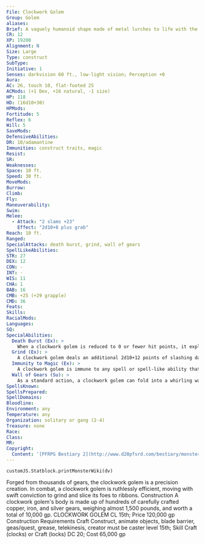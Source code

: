 ```yaml
---
File: Clockwork Golem
Group: Golem
aliases: 
Brief: A vaguely humanoid shape made of metal lurches to life with the grinding whir and frantic ticking of hundreds of gears.
CR: 12
XP: 19200
Alignment: N
Size: Large
Type: construct
SubType: 
Initiative: 1
Senses: darkvision 60 ft., low-light vision; Perception +0
Aura: 
AC: 26, touch 10, flat-footed 25
ACMods: (+1 Dex, +16 natural, -1 size)
HP: 118
HD: (16d10+30)
HPMods: 
Fortitude: 5
Reflex: 6
Will: 5
SaveMods: 
DefensiveAbilities: 
DR: 10/adamantine
Immunities: construct traits, magic
Resist: 
SR: 
Weaknesses: 
Space: 10 ft.
Speed: 30 ft.
MoveMods: 
Burrow: 
Climb: 
Fly: 
Maneuverability: 
Swim: 
Melee: 
  - Attack: "2 slams +23"
    Effect: "2d10+8 plus grab"
Reach: 10 ft.
Ranged: 
SpecialAttacks: death burst, grind, wall of gears
SpellLikeAbilities: 
STR: 27
DEX: 12
CON: -
INT: -
WIS: 11
CHA: 1
BAB: 16
CMB: +25 (+29 grapple)
CMD: 36
Feats: 
Skills: 
RacialMods: 
Languages: 
SQ: 
SpecialAbilities:
  Death Burst (Ex): >
    When a clockwork golem is reduced to 0 or fewer hit points, it explodes in a shower of razor-sharp gears and debris. All creatures within a 10-foot burst take 12d6 points of slashing damage-a DC 18 Reflex save results in half damage. The save DC is Constitution-based.
  Grind (Ex): >
    A clockwork golem deals an additional 2d10+12 points of slashing damage when it makes a successful grapple check as razor-sharp gears and blades emerge from its body to grind and slice its foe.
  Immunity to Magic (Ex): >
    A clockwork golem is immune to any spell or spell-like ability that allows spell resistance. In addition, certain spells and effects function differently against a clockwork golem, as noted below.  • A grease spell cast on the golem causes it to move quickly for 1d6 rounds, as if under the effects of haste.  • A rusting grasp spell deals damage to a clockwork golem normally, and makes the golem staggered for 1d6 rounds (no save).
  Wall of Gears (Su): >
    As a standard action, a clockwork golem can fold into a whirling wall of grinding gears measuring 10 feet by 10 feet or 5 feet by 20 feet. Anyone passing through the wall takes 15d6 points of slashing damage. If the wall appears in a creature's space, that creature can attempt a DC 18 Reflex save to leap to one side and avoid the damage entirely. The clockwork golem can take no actions while in this form except to resume its normal form as a move action. A clockwork golem's AC and immunities remain the same while it is in this form.
SpellsKnown: 
SpellsPrepared: 
SpellDomains: 
Bloodline: 
Environment: any
Temperature: any
Organization: solitary or gang (2-4)
Treasure: none
Race: 
Class: 
MR: 
Copyright:
  Content: '[PFRPG Bestiary 2](http://www.d20pfsrd.com/bestiary/monster-listings/constructs/golem/clockwork-golem)'
---
```

```dataviewjs
customJS.Statblock.printMonsterWiki(dv)
```
Forged from thousands of gears, the clockwork golem is a precision creation. In combat, a clockwork golem is ruthlessly efficient, moving with swift conviction to grind and slice its foes to ribbons.  Construction  A clockwork golem's body is made up of hundreds of carefully crafted copper, iron, and silver gears, weighing almost 1,500 pounds, and worth a total of 10,000 gp.  CLOCKWORK GOLEM  CL 15th; Price 120,000 gp  Construction  Requirements Craft Construct, animate objects, blade barrier, geas/quest, grease, telekinesis, creator must be caster level 15th; Skill Craft (clocks) or Craft (locks) DC 20; Cost 65,000 gp
